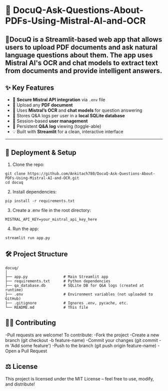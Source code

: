 # 📝 DocuQ-Ask-Questions-About-PDFs-Using-Mistral-AI-and-OCR
📄DocuQ is a Streamlit-based web app that allows users to upload PDF documents and ask natural language questions about them. The app uses Mistral AI's OCR and chat models to extract text from documents and provide intelligent answers.
---

## ✨ Key Features

- 🔐 **Secure Mistral API integration** via `.env` file
- 📄 Upload any **PDF document**
- 🤖 Uses **Mistral’s OCR** and **chat models** for question answering
- 🧠 Stores Q&A logs per user in a **local SQLite database**
- 👤 Session-based **user management**
- 💾 Persistent **Q&A log** viewing (toggle-able)
- 💡 Built with **Streamlit** for a clean, interactive interface

---

## 🚀 Deployment & Setup
1. Clone the repo:
```
git clone https://github.com/Ankitach780/DocuQ-Ask-Questions-About-PDFs-Using-Mistral-AI-and-OCR.git
cd docuq
```
2. Install dependencies:
```
pip install -r requirements.txt
```
3. Create a .env file in the root directory:
```
MISTRAL_API_KEY=your_mistral_api_key_here
```
4. Run the app:
```
streamlit run app.py
```

## 🛠️ Project Structure
```
docuq/
│
├── app.py                # Main Streamlit app
├── requirements.txt      # Python dependencies
├── qa_database.db        # SQLite DB for Q&A logs (created at runtime)
├── .env                  # Environment variables (not uploaded to GitHub)
├── .gitignore            # Ignores .env, pycache, etc.
└── README.md             # This file
```

## 🙋‍♀️ Contributing
-Pull requests are welcome! To contribute:
-Fork the project
-Create a new branch (git checkout -b feature-name)
-Commit your changes (git commit -m 'Add some feature')
-Push to the branch (git push origin feature-name)
-Open a Pull Request

## ⚖️ License
This project is licensed under the MIT License
 – feel free to use, modify, and distribute!
